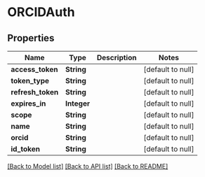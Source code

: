 # ORCIDAuth
## Properties

| Name | Type | Description | Notes |
|------------ | ------------- | ------------- | -------------|
| **access\_token** | **String** |  | [default to null] |
| **token\_type** | **String** |  | [default to null] |
| **refresh\_token** | **String** |  | [default to null] |
| **expires\_in** | **Integer** |  | [default to null] |
| **scope** | **String** |  | [default to null] |
| **name** | **String** |  | [default to null] |
| **orcid** | **String** |  | [default to null] |
| **id\_token** | **String** |  | [default to null] |

[[Back to Model list]](../README.md#documentation-for-models) [[Back to API list]](../README.md#documentation-for-api-endpoints) [[Back to README]](../README.md)

